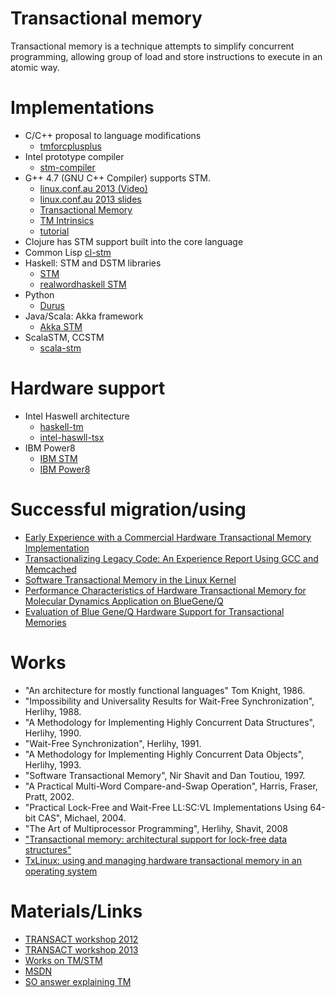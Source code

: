 Transactional memory
====================

Transactional memory is a technique attempts to simplify concurrent
programming, allowing group of load and store instructions to execute in an
atomic way.

Implementations
===============

* C/C++ proposal to language modifications
    * [tmforcplusplus](https://sites.google.com/site/tmforcplusplus/)
* Intel prototype compiler
    * [stm-compiler](http://software.intel.com/en-us/articles/intel-c-stm-compiler-prototype-edition/)
* G++ 4.7 (GNU C++ Compiler) supports STM.
    * [linux.conf.au 2013 (Video)](http://youtu.be/y906i0xtP8E)
	* [linux.conf.au 2013 slides](http://www-users.cs.umn.edu/~boutcher/stm/)
	* [Transactional Memory](http://gcc.gnu.org/wiki/TransactionalMemory)
	* [TM Intrinsics](http://gcc.gnu.org/onlinedocs/gcc/X86-transactional-memory-intrinsics.html)
	* [tutorial](http://pmarlier.free.fr/gcc-tm-tut.html)
* Clojure has STM support built into the core language
* Common Lisp
[cl-stm](http://common-lisp.net/project/cl-stm/)
* Haskell: STM and DSTM libraries
    * [STM](http://www.haskell.org/haskellwiki/Software_transactional_memory)
	* [realwordhaskell STM](http://book.realworldhaskell.org/read/software-transactional-memory.html)
* Python
    * [Durus](http://www.mems-exchange.org/software/DurusWorks/)
* Java/Scala: Akka framework
    * [Akka STM](http://doc.akka.io/docs/akka/2.1.4/java/stm.html)
* ScalaSTM, CCSTM
    * [scala-stm](http://nbronson.github.io/scala-stm/)

Hardware support
================

* Intel Haswell architecture
    * [haskell-tm](http://www.realworldtech.com/haswell-tm/)
	* [intel-haswll-tsx](http://www.bit-tech.net/news/hardware/2012/02/09/intel-haswell-tsx/)
* IBM Power8
    * [IBM STM](http://arstechnica.com/gadgets/2011/08/ibms-new-transactional-memory-make-or-break-time-for-multithreaded-revolution/)
	* [IBM Power8](http://forums.theregister.co.uk/forum/1/2013/08/27/ibm_power8_server_chip/)

Successful migration/using
==========================

* [Early Experience with a Commercial Hardware Transactional Memory Implementation](http://www.cse.iitd.ac.in/~sbansal/csl862-os/readings/htm_experiences.pdf)
* [Transactionalizing Legacy Code: An Experience Report Using GCC and Memcached](http://transact2013.cse.lehigh.edu/vyas.pdf)
* [Software Transactional Memory in the Linux Kernel](http://cs.brown.edu/research/pubs/theses/ugrad/2012/bressler.pdf)
* [Performance Characteristics of Hardware Transactional Memory for Molecular Dynamics Application on BlueGene/Q](http://cacs.usc.edu/papers/PDSEC13-mkunaseth-HTM.pdf)
* [Evaluation of Blue Gene/Q Hardware Support for Transactional Memories](http://researcher.ibm.com/researcher/files/us-pengwu/BGQPerfPaper-final-PACT12.pdf)

Works
=====

* "An architecture for mostly functional languages" Tom Knight, 1986.
* "Impossibility and Universality Results for Wait-Free Synchronization", Herlihy, 1988.
* "A Methodology for Implementing Highly Concurrent Data Structures", Herlihy, 1990.
* "Wait-Free Synchronization", Herlihy, 1991.
* "A Methodology for Implementing Highly Concurrent Data Objects", Herlihy, 1993.
* "Software Transactional Memory", Nir Shavit and Dan Toutiou, 1997.
* "A Practical Multi-Word Compare-and-Swap Operation", Harris, Fraser, Pratt, 2002.
* "Practical Lock-Free and Wait-Free LL:SC:VL Implementations Using 64-bit CAS", Michael, 2004.
* "The Art of Multiprocessor Programming", Herlihy, Shavit, 2008
* ["Transactional memory: architectural support for lock-free data structures"](http://cs.brown.edu/~mph/HerlihyM93/herlihy93transactional.pdf)
* [TxLinux: using and managing hardware transactional memory in an operating system](http://academic.research.microsoft.com/Paper/4122780.aspx)

Materials/Links
===============

* [TRANSACT workshop 2012](http://transact2012.cse.lehigh.edu/)
* [TRANSACT workshop 2013](http://transact2013.cse.lehigh.edu/)
* [Works on TM/STM](http://research.cs.wisc.edu/trans-memory/biblio/index.html)
* [MSDN](http://blogs.msdn.com/b/devdev/archive/2005/10/20/483247.aspx)
* [SO answer explaining TM](http://stackoverflow.com/questions/11255640/what-is-transactional-memory)
